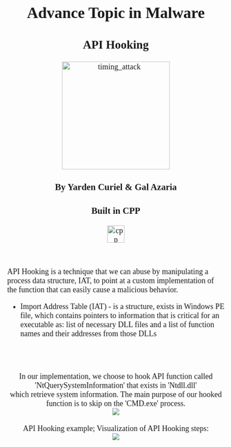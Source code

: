 <div style="text-align: center; font-size:18px;">
	<div style="display: inline-block; text-align: left; color:#1d1d1d; font-family: Tahoma;">
	<h1 align="center" style="color:#1d1d1d; font-family: Tahoma;">Advance Topic in Malware</h1>
	<h2 align="center" style="color:#1d1d1d; font-family: Tahoma;">API Hooking</h2>
	<p align="center">
		<img src="https://i.ibb.co/Q6PVL4m/774484-20690520-3650113-cb369453-image.jpg" width="250" alt="timing_attack"/>
	<h3 align="center" style="color:#1d1d1d; font-family: Tahoma;">By Yarden Curiel & Gal Azaria</h3>
	<h3 align="center" style="color:#1d1d1d; font-family: Tahoma;">Built in CPP<br></h3>
	</p>
	<p align="center">
  <a href="https://docs.microsoft.com/en-us/cpp/cpp/?view=msvc-160" target="_blank"> <img src="https://raw.githubusercontent.com/leungwensen/svg-icon/b84b3f3a3da329b7c1d02346865f8e98beb05413/dist/svg/logos/cpp.svg" alt="cpp" width="40" height="40"/> </a> 
	</p>
	<br>
	<p>
	API Hooking is a technique that we can abuse by manipulating a process data structure, IAT, to point at a custom implementation of the function that can easily cause a malicious behavior.
	<ul>
		<li>Import Address Table (IAT) - is a structure, exists in Windows PE file, which contains pointers to information that is critical for an executable as: list of necessary DLL files and a list of function names and their addresses from those DLLs</li>
	</ul>  
	<br><br>
	</p>
	<p align="center">
	In our implementation, we choose to hook API function called 'NtQuerySystemInformation' that exists in 
	'Ntdll.dll'<br> which retrieve system information. The main purpose of our hooked function is to skip on the 'CMD.exe' process.<br>
		<img src="https://i.ibb.co/fnSwvyF/Picture1.png"/>
	  <br><br>
	  API Hooking example; Visualization of API Hooking steps:<br>
		<img src="https://i.ibb.co/vcqwWxr/Image-Export-Descriptor.png"/>
	</center>
	<br><br>
	</p>
</div>
</div>